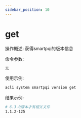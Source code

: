 ```yaml
---
sidebar_position: 10
---
```


# get
操作概述: 获得smartpqi的版本信息

命令参数:
```bash
无
```

使用示例:
```bash
acli system smartpqi version get
```

结果示例:
```bash
# 6.3.0版本才有相关文件
1.1.2-125
```